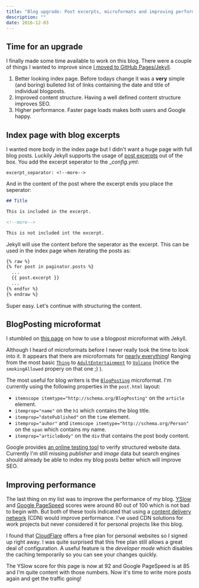 ```yaml
---
title: "Blog upgrade: Post excerpts, microformats and improving performance"
description: ""
date: 2016-12-03
---
```


## Time for an upgrade

I finally made some time available to work on this blog. There were a couple of things I wanted to improve since [I moved to GitHub Pages/Jekyll](/articles/moving-my-blog-i-love-github-and-markdown).

1. Better looking index page. Before todays change it was a __very__ simple (and boring) bulleted list of links containing the date and title of individual blogposts.
2. Improved content structure. Having a well defined content structure improves SEO. 
3. Higher performance. Faster page loads makes both users and Google happy. 

## Index page with blog excerpts

I wanted more body in the index page but I didn't want a huge page with full blog posts. 
Luckily Jekyll supports the usage of [post excerpts](https://jekyllrb.com/docs/posts/#post-excerpts) out of the box. You add the excerpt seperator to the __config.yml_: 

`excerpt_separator: <!--more-->`

And in the content of the post where the excerpt ends you place the seperator:

```markdown
## Title

This is included in the excerpt.

<!--more-->

This is not included int the excerpt.

```

Jekyll will use the content before the seperator as the excerpt. This can be used in the index page when iterating the posts as:

```markdown
{% raw %}
{% for post in paginator.posts %}
  ...
  {{ post.excerpt }}
  ...
{% endfor %}
{% endraw %}
```

Super easy. Let's continue with structuring the content.

## BlogPosting microformat

I stumbled on [this page](http://greyfocus.com/2015/05/schema.org-microformat-jekyll/) on how to use a blogpost microformat with Jekyll.

Although I heard of microformats before I never really took the time to look into it. It appears that there are microformats for [nearly everything](https://schema.org/docs/full.html)!
Ranging from the most basic [`Thing`](https://schema.org/Thing) to [`AdultEntertainment`](https://schema.org/AdultEntertainment) to [`Volcano`](https://schema.org/Volcano) (notice the `smokingAllowed` propery on that one ;) ).

The most useful for blog writers is the [`BlogPosting`](https://schema.org/BlogPosting) microformat. I'm currently using the following properties in the `post.html` layout:

- `itemscope itemtype="http://schema.org/BlogPosting"` on the `article` element.
- `itemprop="name"` on the `h1` which contains the blog title.
- `itemprop="datePublished"` on the `time` element.
- `itemprop="auhor"` and `itemscope itemtype="http://schema.org/Person"` on the `span` which contains my name.
- `itemprop="articleBody"` on the `div` that contains the post body content.

Google provides [an online testing tool](https://search.google.com/structured-data/testing-tool) to verify structured website data. 
Currently I'm still missing _publisher_ and _image_ data but search engines should already be able to index my blog posts better which will improve SEO.

## Improving performance

The last thing on my list was to improve the performance of my blog. [YSlow](http://yslow.org/) and [Google PageSpeed](https://developers.google.com/speed/pagespeed/insights/) scores were around 80 out of 100 which is not bad to begin with.
But both of these tools indicated that using a [content delivery network](https://en.wikipedia.org/wiki/Content_delivery_network) (CDN) would improve performance. I've used CDN solutions for work projects but never considered it for personal projects like this blog. 

I found that [CloudFlare](https://www.cloudflare.com/plans/) offers a free plan for personal websites so I signed up right away. I was quite surprised that this free plan still allows a great deal of configuration. A useful feature is the _developer mode_ which disables the caching temporarily so you can see your changes quickly.

The YSlow score for this page is now at 92 and Google PageSpeed is at 85 and I'm quite content with those numbers. Now it's time to write more posts again and get the traffic going! 